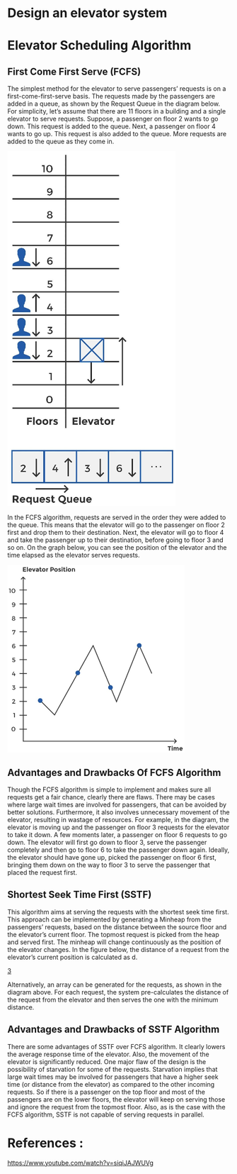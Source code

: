 # Design an elevator system


# Elevator Scheduling Algorithm
## First Come First Serve (FCFS)
The simplest method for the elevator to serve passengers’ requests is on a first-come-first-serve basis. The requests made by the passengers are added in a queue, as shown by the Request Queue in the diagram below. 
For simplicity, let’s assume that there are 11 floors in a building and a single elevator to serve requests. Suppose, a passenger on floor 2 wants to go down. This request is added to the queue. Next, a passenger on floor 4 wants to go up. This request is also added to the queue. More requests are added to the queue as they come in.

![1](1.png?raw=true)

In the FCFS algorithm, requests are served in the order they were added to the queue. This means that the elevator will go to the passenger on floor 2 first and drop them to their destination. Next, the elevator will go to floor 4 and take the passenger up to their destination, before going to floor 3 and so on. On the graph below, you can see the position of the elevator and the time elapsed as the elevator serves requests.

![2](2.png?raw=true)

## Advantages and Drawbacks Of FCFS Algorithm
Though the FCFS algorithm is simple to implement and makes sure all requests get a fair chance, clearly there are flaws. There may be cases where large wait times are involved for passengers, that can be avoided by better solutions. Furthermore, it also involves unnecessary movement of the elevator, resulting in wastage of resources.
For example, in the diagram, the elevator is moving up and the passenger on floor 3 requests for the elevator to take it down. A few moments later, a passenger on floor 6 requests to go down. The elevator will first go down to floor 3, serve the passenger completely and then go to floor 6 to take the passenger down again. Ideally, the elevator should have gone up, picked the passenger on floor 6 first, bringing them down on the way to floor 3 to serve the passenger that placed the request first.


## Shortest Seek Time First (SSTF)
This algorithm aims at serving the requests with the shortest seek time first. This approach can be implemented by generating a Minheap from the passengers’ requests, based on the distance between the source floor and the elevator’s current floor. The topmost request is picked from the heap and served first. The minheap will change continuously as the position of the elevator changes. In the figure below, the distance of a request from the elevator’s current position is calculated as d.

[3](3.png?raw=true)

Alternatively, an array can be generated for the requests, as shown in the diagram above. For each request, the system pre-calculates the distance of the request from the elevator and then serves the one with the minimum distance.

## Advantages and Drawbacks of SSTF Algorithm
There are some advantages of SSTF over FCFS algorithm. It clearly lowers the average response time of the elevator. Also, the movement of the elevator is significantly reduced. One major flaw of the design is the possibility of starvation for some of the requests. Starvation implies that large wait times may be involved for passengers that have a higher seek time (or distance from the elevator) as compared to the other incoming requests. So if there is a passenger on the top floor and most of the passengers are on the lower floors, the elevator will keep on serving those and ignore the request from the topmost floor. Also, as is the case with the FCFS algorithm, SSTF is not capable of serving requests in parallel.

# References :
https://www.youtube.com/watch?v=siqiJAJWUVg
